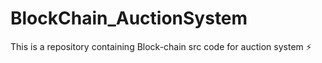 # BlockChain_AuctionSystem
This is a repository containing Block-chain src code for auction system ⚡️
